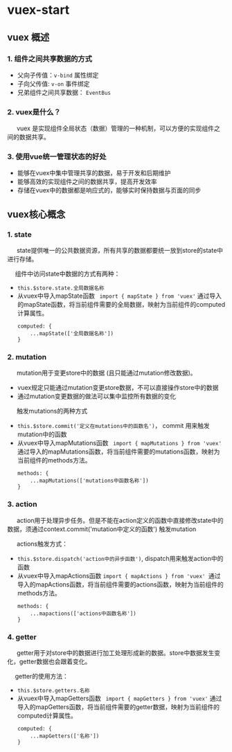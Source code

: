# vuex-start

## vuex 概述

### 1. 组件之间共享数据的方式

- 父向子传值：```v-bind``` 属性绑定
- 子向父传值: ```v-on``` 事件绑定
- 兄弟组件之间共享数据： ```EventBus```

### 2. vuex是什么？
&ensp; &ensp; vuex 是实现组件全局状态（数据）管理的一种机制，可以方便的实现组件之间的数据共享。

### 3. 使用vue统一管理状态的好处
- 能够在vuex中集中管理共享的数据，易于开发和后期维护
- 能够高效的实现组件之间的数据共享，提高开发效率
- 存储在vuex中的数据都是响应式的，能够实时保持数据与页面的同步

## vuex核心概念
### 1. state
&ensp; &ensp; state提供唯一的公共数据资源，所有共享的数据都要统一放到store的state中进行存储。

&ensp; &ensp;组件中访问state中数据的方式有两种：
- ```this.$store.state.全局数据名称```
- 从vuex中导入mapState函数&ensp;  ```import { mapState } from 'vuex'``` 通过导入的mapState函数，将当前组件需要的全局数据，映射为当前组件的computed计算属性。
    ```
    computed: {
        ...mapState(['全局数据名称'])
    }
    ```
### 2. mutation
&ensp; &ensp; mutation用于变更store中的数据 (且只能通过mutation修改数据)。
- vuex规定只能通过mutation变更store数据，不可以直接操作store中的数据
- 通过mutation变更数据的做法可以集中监控所有数据的变化

&ensp; &ensp; 触发mutations的两种方式
- ```this.$store.commit('定义在mutations中的函数名')```，   commit 用来触发mutation中的函数
- 从vuex中导入mapMutations函数  ```import { mapMutations } from 'vuex'``` 通过导入的mapMutations函数，将当前组件需要的mutations函数，映射为当前组件的methods方法。
    ```
    methods: {
        ...mapMutations(['mutations中函数名称'])
    }
    ```
### 3. action
&ensp; &ensp; action用于处理异步任务。但是不能在action定义的函数中直接修改state中的数据，须通过context.commit('mutation中定义的函数') 触发mutation

&ensp; &ensp; actions触发方式：
- ```this.$store.dispatch('action中的异步函数')```, dispatch用来触发action中的函数
- 从vuex中导入mapActions函数 ```import { mapActions } from 'vuex' ```通过导入的mapActions函数，将当前组件需要的actions函数，映射为当前组件的methods方法。
    ```
    methods: {
        ...mapactions(['actions中函数名称'])
    }
    ```
### 4. getter
&ensp; &ensp; getter用于对store中的数据进行加工处理形成新的数据。store中数据发生变化，getter数据也会跟着变化。

&ensp; &ensp;getter的使用方法：
- ```this.$store.getters.名称```
-  从vuex中导入mapGetters函数&ensp;  ```import { mapGetters } from 'vuex'``` 通过导入的mapGetters函数，将当前组件需要的getter数据，映射为当前组件的computed计算属性。
    ```
    computed: {
        ...mapGetters(['名称'])
    }
    ```